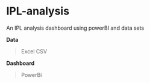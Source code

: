 # IPL-analysis

An IPL analysis dashboard using powerBI and data sets

**Data**
> Excel
> CSV

**Dashboard**
> PowerBi
